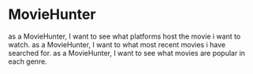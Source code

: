 # MovieHunter
as a MovieHunter, I want to see what platforms host the movie i want to watch.
as a MovieHunter, I want to what most recent movies i have searched for.
as a MovieHunter, I want to see what movies are popular in each genre.